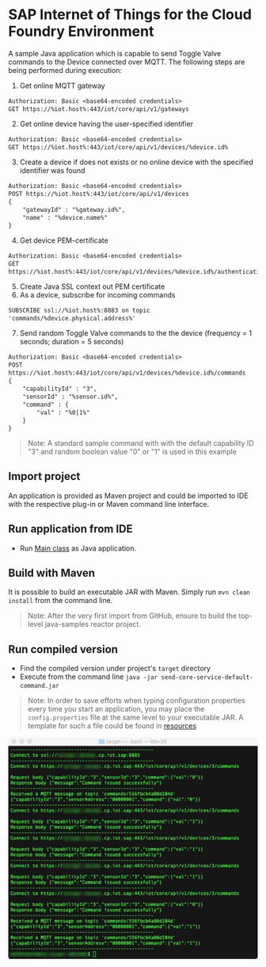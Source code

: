 # SAP Internet of Things for the Cloud Foundry Environment

A sample Java application which is capable to send Toggle Valve commands to the Device connected over MQTT. The following steps are being performed during execution:

1. Get online MQTT gateway
```
Authorization: Basic <base64-encoded credentials>
GET https://%iot.host%:443/iot/core/api/v1/gateways
```
2. Get online device having the user-specified identifier
```
Authorization: Basic <base64-encoded credentials>
GET https://%iot.host%:443/iot/core/api/v1/devices/%device.id%
```
3. Create a device if does not exists or no online device with the specified identifier was found
```
Authorization: Basic <base64-encoded credentials>
POST https://%iot.host%:443/iot/core/api/v1/devices  
{
	"gatewayId" : "%gateway.id%",
	"name" : "%device.name%"
}
```
4. Get device PEM-certificate 
```
Authorization: Basic <base64-encoded credentials>
GET https://%iot.host%:443/iot/core/api/v1/devices/%device.id%/authentication/pem
```
5. Create Java SSL context out PEM certificate
6. As a device, subscribe for incoming commands
```
SUBSCRIBE ssl://%iot.host%:8883 on topic 'commands/%device.physical.address%'  
```
7. Send random Toggle Valve commands to the the device (frequency = 1 seconds; duration = 5 seconds)
```
Authorization: Basic <base64-encoded credentials>
POST https://%iot.host%:443/iot/core/api/v1/devices/%device.id%/commands
{
	"capabilityId" : "3",
	"sensorId" : "%sensor.id%",
	"command" : {
		"val" : "%0|1%"
	}
}
```
 
>Note: A standard sample command with with the default capability ID "3" and random boolean value "0" or "1" is used in this example

## Import project
An application is provided as Maven project and could be imported to IDE with the respective plug-in or Maven command line interface.

## Run application from IDE
- Run [Main class](src/main/java/sample/Main.java) as Java application.

## Build with Maven
It is possible to build an executable JAR with Maven. Simply run `mvn clean install` from the command line.

>Note: After the very first import from GitHub, ensure to build the top-level java-samples reactor project.

## Run compiled version
- Find the compiled version under project's `target` directory
- Execute from the command line `java -jar send-core-service-default-command.jar`

>Note: In order to save efforts when typing configuration properties every time you start an application, you may place the `config.properties` file at the same level to your executable JAR. A template for such a file could be found in [resources](src/main/resources/config.properties)

![In Action](src/main/resources/send-core-service-default-command.jpg "In Action")